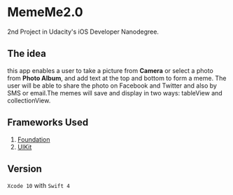 # MemeMe2.0

2nd Project in Udacity's iOS Developer Nanodegree.

## The idea
this app enables a user to take a picture from **Camera** or select a photo from **Photo Album**, and add text at the top and bottom to form a meme. The user will be able to share the photo on Facebook and Twitter and also by SMS or email.The memes will save and display in two ways:  tableView and  collectionView.

## Frameworks Used
1. [Foundation](https://developer.apple.com/documentation/foundation)
2. [UIKit](https://developer.apple.com/documentation/uikit)


## Version
`Xcode 10` with `Swift 4` 

